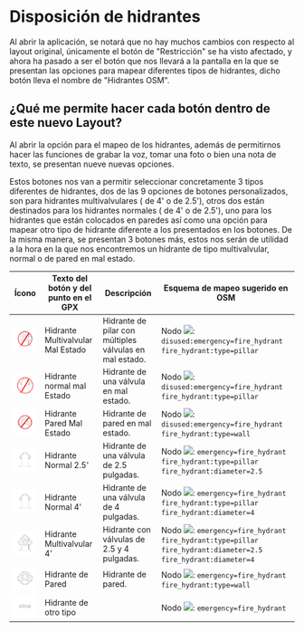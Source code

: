 # Disposición de hidrantes
Al abrir la aplicación, se notará que no hay muchos cambios con respecto al layout original, únicamente el botón de "Restricción" se ha visto afectado, y ahora ha pasado a ser el botón que nos llevará a la pantalla en la que se presentan las opciones para mapear diferentes tipos de hidrantes, dicho botón lleva el nombre de "Hidrantes OSM".



## ¿Qué me permite hacer cada botón dentro de este nuevo Layout?

Al abrir la opción para el mapeo de los hidrantes, además de permitirnos hacer las funciones de grabar la voz, tomar una foto o bien una nota de texto, se presentan nueve nuevas opciones.

Estos botones nos van a permitir seleccionar concretamente 3 tipos diferentes de hidrantes, dos de las 9 opciones de botones personalizados, son para hidrantes multivalvulares ( de 4' o de 2.5'), otros dos están destinados para los hidrantes normales ( de 4' o de 2.5'), uno para los hidrantes que están colocados en paredes así como una opción para mapear otro tipo de hidrante diferente a los presentados en los botones. De la misma manera, se presentan 3 botones más, estos nos serán de utilidad a la hora en la que nos encontremos un hidrante de tipo multivalvular, normal o de pared en mal estado.



| Ícono                                                        | Texto del botón y del punto en el GPX | Descripción                                             | Esquema de mapeo sugerido en OSM                             |
| ------------------------------------------------------------ | ------------------------------------- | ------------------------------------------------------- | ------------------------------------------------------------ |
| <img src="hidrantes_icons/App-09.png" style="zoom:33%;background-color: gray;" /> | Hidrante Multivalvular Mal Estado     | Hidrante de pilar con múltiples válvulas en mal estado. | Nodo ![](https://wiki.openstreetmap.org/w/images/2/20/Mf_node.svg): `disused:emergency=fire_hydrant`  `fire_hydrant:type=pillar` |
| <img src="hidrantes_icons/App-10.png" style="zoom:33%;background-color: gray;" /> | Hidrante normal mal Estado            | Hidrante de una válvula en mal estado.                  | Nodo ![](https://wiki.openstreetmap.org/w/images/2/20/Mf_node.svg): `disused:emergency=fire_hydrant` `fire_hydrant:type=pillar` |
| <img src="hidrantes_icons/App-11.png" style="zoom:33%;background-color: gray;" /> | Hidrante Pared Mal Estado             | Hidrante de pared en mal estado.                        | Nodo ![](https://wiki.openstreetmap.org/w/images/2/20/Mf_node.svg): `disused:emergency=fire_hydrant` `fire_hydrant:type=wall` |
| <img src="hidrantes_icons/App-03.png" style="zoom:33%;background-color: gray;" /> | Hidrante Normal 2.5'                  | Hidrante de una válvula de 2.5 pulgadas.                | Nodo ![](https://wiki.openstreetmap.org/w/images/2/20/Mf_node.svg): `emergency=fire_hydrant`  `fire_hydrant:type=pillar` `fire_hydrant:diameter=2.5` |
| <img src="hidrantes_icons/App-03.png" style="zoom:33%;background-color: gray;" /> | Hidrante Normal 4'                    | Hidrante de una válvula de 4 pulgadas.                  | Nodo ![](https://wiki.openstreetmap.org/w/images/2/20/Mf_node.svg): `emergency=fire_hydrant`  `fire_hydrant:type=pillar` `fire_hydrant:diameter=4` |
| <img src="hidrantes_icons/App-01.png" style="zoom:33%;background-color: gray;" /> | Hidrante Multivalvular 4'             | Hidrante con válvulas de 2.5 y 4 pulgadas.              | Nodo ![](https://wiki.openstreetmap.org/w/images/2/20/Mf_node.svg): `emergency=fire_hydrant`  `fire_hydrant:type=pillar` `fire_hydrant:diameter=2.5` `fire_hydrant:diameter=4` |
| <img src="hidrantes_icons/App-02.png" style="zoom:33%;background-color: gray;" /> | Hidrante de Pared                     | Hidrante de pared.                                      | Nodo ![](https://wiki.openstreetmap.org/w/images/2/20/Mf_node.svg):  `emergency=fire_hydrant`  `fire_hydrant:type=wall` |
| <img src="hidrantes_icons/App-04.png" style="zoom:33%;background-color: gray;" /> | Hidrante de otro tipo                 |                                                         | Nodo ![](https://wiki.openstreetmap.org/w/images/2/20/Mf_node.svg): `emergency=fire_hydrant` |



